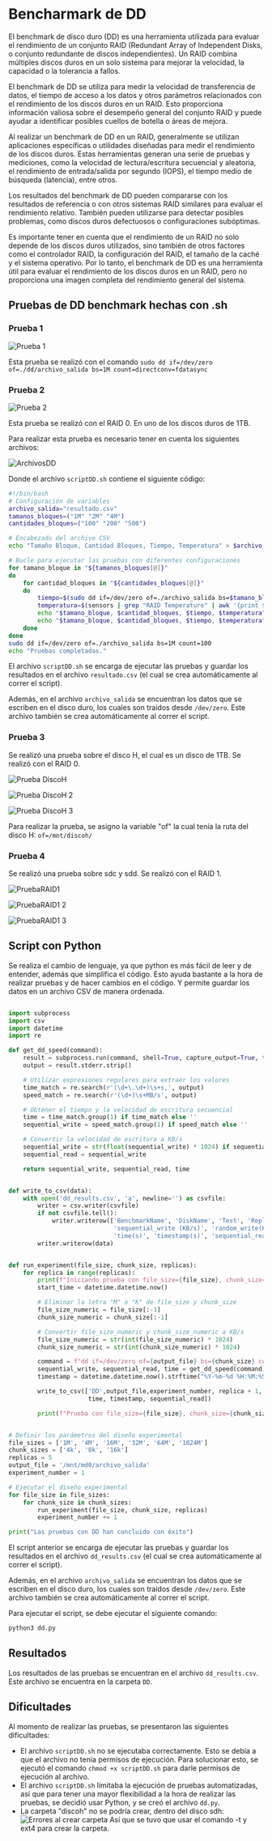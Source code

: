 # Bencharmark de DD

El benchmark de disco duro (DD) es una herramienta utilizada para evaluar el rendimiento de un conjunto RAID (Redundant Array of Independent Disks, o conjunto redundante de discos independientes). Un RAID combina múltiples discos duros en un solo sistema para mejorar la velocidad, la capacidad o la tolerancia a fallos.

El benchmark de DD se utiliza para medir la velocidad de transferencia de datos, el tiempo de acceso a los datos y otros parámetros relacionados con el rendimiento de los discos duros en un RAID. Esto proporciona información valiosa sobre el desempeño general del conjunto RAID y puede ayudar a identificar posibles cuellos de botella o áreas de mejora.

Al realizar un benchmark de DD en un RAID, generalmente se utilizan aplicaciones específicas o utilidades diseñadas para medir el rendimiento de los discos duros. Estas herramientas generan una serie de pruebas y mediciones, como la velocidad de lectura/escritura secuencial y aleatoria, el rendimiento de entrada/salida por segundo (IOPS), el tiempo medio de búsqueda (latencia), entre otros.

Los resultados del benchmark de DD pueden compararse con los resultados de referencia o con otros sistemas RAID similares para evaluar el rendimiento relativo. También pueden utilizarse para detectar posibles problemas, como discos duros defectuosos o configuraciones subóptimas.

Es importante tener en cuenta que el rendimiento de un RAID no solo depende de los discos duros utilizados, sino también de otros factores como el controlador RAID, la configuración del RAID, el tamaño de la caché y el sistema operativo. Por lo tanto, el benchmark de DD es una herramienta útil para evaluar el rendimiento de los discos duros en un RAID, pero no proporciona una imagen completa del rendimiento general del sistema.

## Pruebas de DD benchmark hechas con .sh

### Prueba 1

![Prueba 1](./img/PruebaInicialDD.jpg)

Esta prueba se realizó con el comando `sudo dd if=/dev/zero of=./dd/archivo_salida bs=1M count=directconv=fdatasync`

### Prueba 2

![Prueba 2](./img/PruebaFinalDD.jpg)

Esta prueba se realizó con el RAID 0. En uno de los discos duros de 1TB.

Para realizar esta prueba es necesario tener en cuenta los siguientes archivos:

![ArchivosDD](./img/ArchivosNecesariosDD.jpg)

Donde el archivo `scriptDD.sh` contiene el siguiente código:

```bash
#!/bin/bash
# Configuración de variables
archivo_salida="resultado.csv"
tamanos_bloques=("1M" "2M" "4M")
cantidades_bloques=("100" "200" "500")

# Encabezado del archivo CSV
echo "Tamaño Bloque, Cantidad Bloques, Tiempo, Temperatura" > $archivo_salida

# Bucle para ejecutar las pruebas con diferentes configuraciones
for tamano_bloque in "${tamanos_bloques[@]}"
do
    for cantidad_bloques in "${cantidades_bloques[@]}"
    do
        tiempo=$(sudo dd if=/dev/zero of=./archivo_salida bs=$tamano_bloque count=$cantidad_bloques 2>&1 | grep "elapsed" | awk '{print $NF}')
        temperatura=$(sensors | grep "RAID Temperature" | awk '{print $3}')
        echo "$tamano_bloque, $cantidad_bloques, $tiempo, $temperatura"
        echo "$tamano_bloque, $cantidad_bloques, $tiempo, $temperatura" >> $archivo_salida
    done
done
sudo dd if=/dev/zero of=./archivo_salida bs=1M count=100
echo "Pruebas completadas."
```

El archivo `scriptDD.sh` se encarga de ejecutar las pruebas y guardar los resultados en el archivo `resultado.csv` (el cual se crea automáticamente al correr el script).

Además, en el archivo `archivo_salida` se encuentran los datos que se escriben en el disco duro, los cuales son traidos desde `/dev/zero`. Este archivo también se crea automáticamente al correr el script.

### Prueba 3

Se realizó una prueba sobre el disco H, el cual es un disco de 1TB. Se realizó con el RAID 0.

![Prueba DiscoH](./img/PruebaDiscoH.png)

![Prueba DiscoH 2](./img/PruebaDiscoH2.png)

![Prueba DiscoH 3](./img/PruebaDiscoH3.png)

Para realizar la prueba, se asigno la variable "of" la cual tenía la ruta del disco H: `of=/mnt/discoh/`

### Prueba 4

Se realizó una prueba sobre sdc y sdd. Se realizó con el RAID 1.

![PruebaRAID1](./img/PruebaRAID1.png)

![PruebaRAID1 2](./img/PruebaRAID1_2.png)

![PruebaRAID1 3](./img/PruebaRAID1_3.png)

## Script con Python

Se realiza el cambio de lenguaje, ya que python es más fácil de leer y de entender, además que simplifica el código. Esto ayuda bastante a la hora de realizar pruebas y de hacer cambios en el código. Y permite guardar los datos en un archivo CSV de manera ordenada.

```python

import subprocess
import csv
import datetime
import re

def get_dd_speed(command):
    result = subprocess.run(command, shell=True, capture_output=True, text=True)
    output = result.stderr.strip()

    # Utilizar expresiones regulares para extraer los valores
    time_match = re.search(r'(\d+\.\d+)\s+s,', output)
    speed_match = re.search(r'(\d+)\s+MB/s', output)

    # Obtener el tiempo y la velocidad de escritura secuencial
    time = time_match.group(1) if time_match else ''
    sequential_write = speed_match.group(1) if speed_match else ''

    # Convertir la velocidad de escritura a KB/s
    sequential_write = str(float(sequential_write) * 1024) if sequential_write else ''
    sequential_read = sequential_write

    return sequential_write, sequential_read, time


def write_to_csv(data):
    with open('dd_results.csv', 'a', newline='') as csvfile:
        writer = csv.writer(csvfile)
        if not csvfile.tell():
            writer.writerow(['BenchmarkName', 'DiskName', 'Test', 'Replica', 'file_size_in', 'reg_size_in',
                             'sequential_write (KB/s)', 'random_write(KB/s)', 'random_rewrite(KB/s)', 'random_read(KB/s)',
                             'time(s)', 'timestamp(s)', 'sequential_read (KB/s)'])
        writer.writerow(data)


def run_experiment(file_size, chunk_size, replicas):
    for replica in range(replicas):
        print(f"Iniciando prueba con file_size={file_size}, chunk_size={chunk_size}, Réplica {replica + 1}")
        start_time = datetime.datetime.now()

        # Eliminar la letra "M" o "K" de file_size y chunk_size
        file_size_numeric = file_size[:-1]
        chunk_size_numeric = chunk_size[:-1]

        # Convertir file_size_numeric y chunk_size_numeric a KB/s
        file_size_numeric = str(int(file_size_numeric) * 1024)
        chunk_size_numeric = str(int(chunk_size_numeric) * 1024)

        command = f"dd if=/dev/zero of={output_file} bs={chunk_size} count={file_size}"
        sequential_write, sequential_read, time = get_dd_speed(command)
        timestamp = datetime.datetime.now().strftime("%Y-%m-%d %H:%M:%S")

        write_to_csv(['DD',output_file,experiment_number, replica + 1, file_size_numeric, chunk_size_numeric, sequential_write, '0', '0', '0',
                      time, timestamp, sequential_read])

        print(f"Prueba con file_size={file_size}, chunk_size={chunk_size}, Réplica {replica + 1} finalizada")


# Definir los parámetros del diseño experimental
file_sizes = ['1M', '4M', '16M', '32M', '64M', '1024M']
chunk_sizes = ['4k', '8k', '16k']
replicas = 5
output_file = '/mnt/md0/archivo_salida'
experiment_number = 1

# Ejecutar el diseño experimental
for file_size in file_sizes:
    for chunk_size in chunk_sizes:
        run_experiment(file_size, chunk_size, replicas)
        experiment_number += 1

print("Las pruebas con DD han concluido con éxito")


```

El script anterior se encarga de ejecutar las pruebas y guardar los resultados en el archivo `dd_results.csv` (el cual se crea automáticamente al correr el script).

Además, en el archivo `archivo_salida` se encuentran los datos que se escriben en el disco duro, los cuales son traidos desde `/dev/zero`. Este archivo también se crea automáticamente al correr el script.

Para ejecutar el script, se debe ejecutar el siguiente comando:

```bash
python3 dd.py
```

## Resultados

Los resultados de las pruebas se encuentran en el archivo `dd_results.csv`.
Este archivo se encuentra en la carpeta `DD`.

## Dificultades

Al momento de realizar las pruebas, se presentaron las siguientes dificultades:

- El archivo `scriptDD.sh` no se ejecutaba correctamente. Esto se debía a que el archivo no tenía permisos de ejecución. Para solucionar esto, se ejecutó el comando `chmod +x scriptDD.sh` para darle permisos de ejecución al archivo.
- El archivo `scriptDD.sh` limitaba la ejecución de pruebas automatizadas, así que para tener una mayor flexibilidad a la hora de realizar las pruebas, se decidió usar Python, y se creó el archivo `dd.py`.
- La carpeta "discoh" no se podría crear, dentro del disco sdh:
  ![Errores al crear carpeta](./img/ErrorCrearCarpeta.png)
  Así que se tuvo que usar el comando -t y ext4 para crear la carpeta.
  